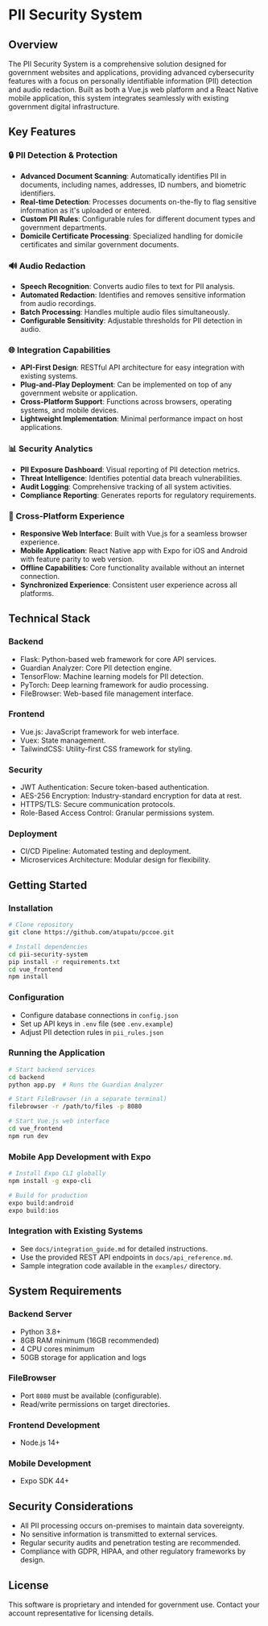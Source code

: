 # PII Security System

## Overview
The PII Security System is a comprehensive solution designed for government websites and applications, providing advanced cybersecurity features with a focus on personally identifiable information (PII) detection and audio redaction. Built as both a Vue.js web platform and a React Native mobile application, this system integrates seamlessly with existing government digital infrastructure.

## Key Features

### 🔒 PII Detection & Protection
- **Advanced Document Scanning**: Automatically identifies PII in documents, including names, addresses, ID numbers, and biometric identifiers.
- **Real-time Detection**: Processes documents on-the-fly to flag sensitive information as it's uploaded or entered.
- **Custom PII Rules**: Configurable rules for different document types and government departments.
- **Domicile Certificate Processing**: Specialized handling for domicile certificates and similar government documents.

### 🔊 Audio Redaction
- **Speech Recognition**: Converts audio files to text for PII analysis.
- **Automated Redaction**: Identifies and removes sensitive information from audio recordings.
- **Batch Processing**: Handles multiple audio files simultaneously.
- **Configurable Sensitivity**: Adjustable thresholds for PII detection in audio.

### 🌐 Integration Capabilities
- **API-First Design**: RESTful API architecture for easy integration with existing systems.
- **Plug-and-Play Deployment**: Can be implemented on top of any government website or application.
- **Cross-Platform Support**: Functions across browsers, operating systems, and mobile devices.
- **Lightweight Implementation**: Minimal performance impact on host applications.

### 📊 Security Analytics
- **PII Exposure Dashboard**: Visual reporting of PII detection metrics.
- **Threat Intelligence**: Identifies potential data breach vulnerabilities.
- **Audit Logging**: Comprehensive tracking of all system activities.
- **Compliance Reporting**: Generates reports for regulatory requirements.

### 🔄 Cross-Platform Experience
- **Responsive Web Interface**: Built with Vue.js for a seamless browser experience.
- **Mobile Application**: React Native app with Expo for iOS and Android with feature parity to web version.
- **Offline Capabilities**: Core functionality available without an internet connection.
- **Synchronized Experience**: Consistent user experience across all platforms.

## Technical Stack

### **Backend** 
- Flask: Python-based web framework for core API services.
- Guardian Analyzer: Core PII detection engine.
- TensorFlow: Machine learning models for PII detection.
- PyTorch: Deep learning framework for audio processing.
- FileBrowser: Web-based file management interface.

### **Frontend** 
- Vue.js: JavaScript framework for web interface.
- Vuex: State management.
- TailwindCSS: Utility-first CSS framework for styling.

### **Security**
- JWT Authentication: Secure token-based authentication.
- AES-256 Encryption: Industry-standard encryption for data at rest.
- HTTPS/TLS: Secure communication protocols.
- Role-Based Access Control: Granular permissions system.

### **Deployment**
- CI/CD Pipeline: Automated testing and deployment.
- Microservices Architecture: Modular design for flexibility.

## Getting Started

### **Installation**
```bash
# Clone repository
git clone https://github.com/atupatu/pccoe.git

# Install dependencies
cd pii-security-system
pip install -r requirements.txt
cd vue_frontend
npm install
```

### **Configuration**
- Configure database connections in `config.json`
- Set up API keys in `.env` file (see `.env.example`)
- Adjust PII detection rules in `pii_rules.json`

### **Running the Application**
```bash
# Start backend services
cd backend
python app.py  # Runs the Guardian Analyzer

# Start FileBrowser (in a separate terminal)
filebrowser -r /path/to/files -p 8080

# Start Vue.js web interface
cd vue_frontend
npm run dev
```

### **Mobile App Development with Expo**
```bash
# Install Expo CLI globally
npm install -g expo-cli

# Build for production
expo build:android
expo build:ios
```

### **Integration with Existing Systems**
- See `docs/integration_guide.md` for detailed instructions.
- Use the provided REST API endpoints in `docs/api_reference.md`.
- Sample integration code available in the `examples/` directory.

## System Requirements

### **Backend Server**
- Python 3.8+
- 8GB RAM minimum (16GB recommended)
- 4 CPU cores minimum
- 50GB storage for application and logs

### **FileBrowser**
- Port `8080` must be available (configurable).
- Read/write permissions on target directories.

### **Frontend Development**
- Node.js 14+

### **Mobile Development**
- Expo SDK 44+

## Security Considerations
- All PII processing occurs on-premises to maintain data sovereignty.
- No sensitive information is transmitted to external services.
- Regular security audits and penetration testing are recommended.
- Compliance with GDPR, HIPAA, and other regulatory frameworks by design.

## License
This software is proprietary and intended for government use. Contact your account representative for licensing details.
